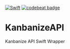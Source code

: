 [![Swift](https://img.shields.io/badge/Swift-3.0-orange.svg)]()
[![codebeat badge](https://codebeat.co/badges/83e009a2-2864-4921-b83a-12c7c9b74867)](https://codebeat.co/projects/github-com-diejmon-kanbanizeapi)

# KanbanizeAPI
Kanbanize API Swift Wrapper
